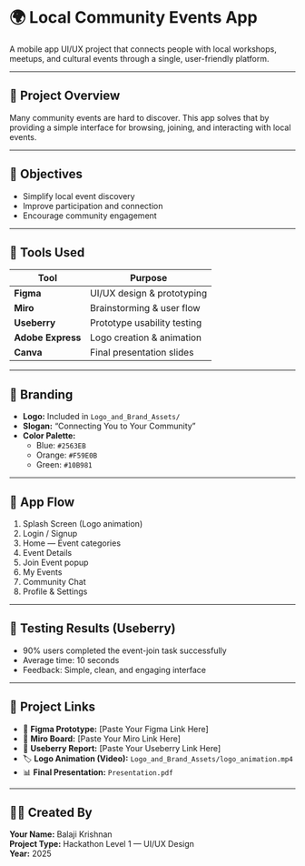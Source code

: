 # 🌍 Local Community Events App

A mobile app UI/UX project that connects people with local workshops, meetups, and cultural events through a single, user-friendly platform.

---

## 🧩 Project Overview
Many community events are hard to discover. This app solves that by providing a simple interface for browsing, joining, and interacting with local events.

---

## 🎯 Objectives
- Simplify local event discovery
- Improve participation and connection
- Encourage community engagement

---

## 🧠 Tools Used
| Tool | Purpose |
|------|----------|
| **Figma** | UI/UX design & prototyping |
| **Miro** | Brainstorming & user flow |
| **Useberry** | Prototype usability testing |
| **Adobe Express** | Logo creation & animation |
| **Canva** | Final presentation slides |

---

## 🎨 Branding
- **Logo:** Included in `Logo_and_Brand_Assets/`
- **Slogan:** “Connecting You to Your Community”
- **Color Palette:**
  - Blue: `#2563EB`
  - Orange: `#F59E0B`
  - Green: `#10B981`

---

## 📱 App Flow
1. Splash Screen (Logo animation)
2. Login / Signup
3. Home — Event categories
4. Event Details
5. Join Event popup
6. My Events
7. Community Chat
8. Profile & Settings

---

## 🧪 Testing Results (Useberry)
- 90% users completed the event-join task successfully
- Average time: 10 seconds
- Feedback: Simple, clean, and engaging interface

---

## 🔗 Project Links
- 🎨 **Figma Prototype:** [Paste Your Figma Link Here]
- 🧠 **Miro Board:** [Paste Your Miro Link Here]
- 🧪 **Useberry Report:** [Paste Your Useberry Link Here]
- 🏷️ **Logo Animation (Video):** `Logo_and_Brand_Assets/logo_animation.mp4`
- 📊 **Final Presentation:** `Presentation.pdf`

---

## 🧑‍💻 Created By
**Your Name:** Balaji Krishnan  
**Project Type:** Hackathon Level 1 — UI/UX Design  
**Year:** 2025  
